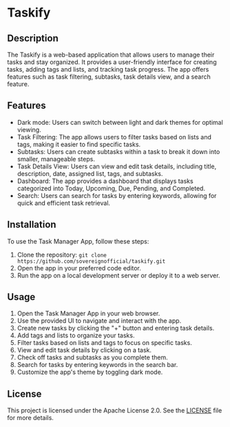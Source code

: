 # Taskify

## Description
The Taskify is a web-based application that allows users to manage their tasks and stay organized. It provides a user-friendly interface for creating tasks, adding tags and lists, and tracking task progress. The app offers features such as task filtering, subtasks, task details view, and a search feature.

## Features
- Dark mode: Users can switch between light and dark themes for optimal viewing.
- Task Filtering: The app allows users to filter tasks based on lists and tags, making it easier to find specific tasks.
- Subtasks: Users can create subtasks within a task to break it down into smaller, manageable steps.
- Task Details View: Users can view and edit task details, including title, description, date, assigned list, tags, and subtasks.
- Dashboard: The app provides a dashboard that displays tasks categorized into Today, Upcoming, Due, Pending, and Completed.
- Search: Users can search for tasks by entering keywords, allowing for quick and efficient task retrieval.

## Installation
To use the Task Manager App, follow these steps:
1. Clone the repository: `git clone https://github.com/sovereignofficial/taskify.git`
2. Open the app in your preferred code editor.
3. Run the app on a local development server or deploy it to a web server.

## Usage
1. Open the Task Manager App in your web browser.
2. Use the provided UI to navigate and interact with the app.
3. Create new tasks by clicking the "+" button and entering task details.
4. Add tags and lists to organize your tasks.
5. Filter tasks based on lists and tags to focus on specific tasks.
6. View and edit task details by clicking on a task.
7. Check off tasks and subtasks as you complete them.
8. Search for tasks by entering keywords in the search bar.
9. Customize the app's theme by toggling dark mode.


## License
This project is licensed under the Apache License 2.0. See the [LICENSE](./LICENSE) file for more details.
